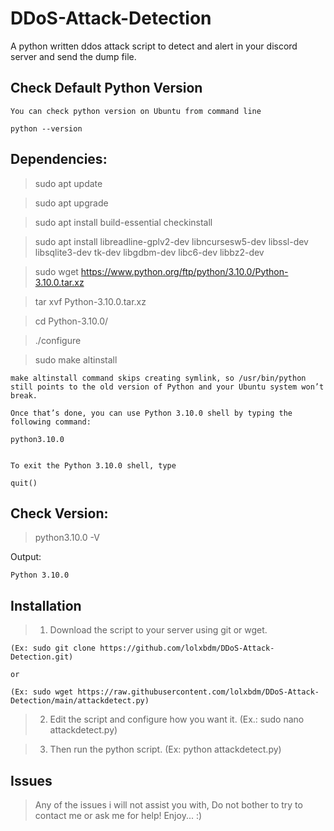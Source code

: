# DDoS-Attack-Detection
A python written ddos attack script to detect and alert in your discord server and send the dump file.

## Check Default Python Version

```
You can check python version on Ubuntu from command line

python --version
```

## Dependencies:

> sudo apt update

> sudo apt upgrade

> sudo apt install build-essential checkinstall

> sudo apt install libreadline-gplv2-dev libncursesw5-dev libssl-dev libsqlite3-dev tk-dev libgdbm-dev libc6-dev libbz2-dev

> sudo wget https://www.python.org/ftp/python/3.10.0/Python-3.10.0.tar.xz

> tar xvf Python-3.10.0.tar.xz

> cd Python-3.10.0/

> ./configure

> sudo make altinstall

```
make altinstall command skips creating symlink, so /usr/bin/python still points to the old version of Python and your Ubuntu system won’t break.

Once that’s done, you can use Python 3.10.0 shell by typing the following command:

python3.10.0


To exit the Python 3.10.0 shell, type

quit()
```

## Check Version:

> python3.10.0 -V

Output:
```
Python 3.10.0
```

## Installation

> 1. Download the script to your server using git or wget. 

```
(Ex: sudo git clone https://github.com/lolxbdm/DDoS-Attack-Detection.git) 

or

(Ex: sudo wget https://raw.githubusercontent.com/lolxbdm/DDoS-Attack-Detection/main/attackdetect.py)
```

> 2. Edit the script and configure how you want it. (Ex.: sudo nano attackdetect.py)

> 3. Then run the python script. (Ex: python attackdetect.py)

## Issues

> Any of the issues i will not assist you with, Do not bother to try to contact me or ask me for help! Enjoy... :)
